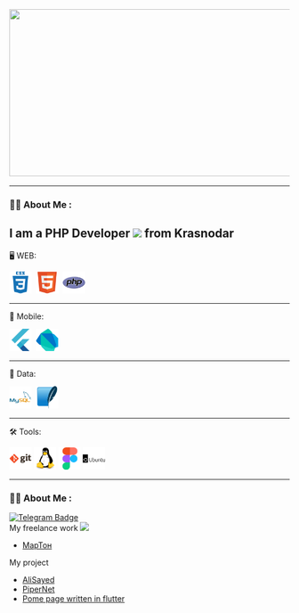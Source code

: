 
<div align="center">
  <img src="https://media.giphy.com/media/dWesBcTLavkZuG35MI/giphy.gif" width="600" height="300"/>
</div>

---

### 👨‍💻 About Me :
I am a PHP Developer <img src="https://media.giphy.com/media/WUlplcMpOCEmTGBtBW/giphy.gif" width="30"> from Krasnodar
---

🖥 WEB:
<div>
  <img src="https://github.com/devicons/devicon/blob/master/icons/css3/css3-plain-wordmark.svg"  title="CSS3" alt="CSS" width="40" height="40"/>&nbsp;
  <img src="https://github.com/devicons/devicon/blob/master/icons/html5/html5-original.svg" title="HTML5" alt="HTML" width="40" height="40"/>&nbsp;
  <img src="https://github.com/devicons/devicon/blob/master/icons/php/php-original.svg" title="Git" **alt="Git" width="40" height="40"/>
</div>

---
📱 Mobile:
<div>
  <img src="https://github.com/devicons/devicon/blob/master/icons/flutter/flutter-original.svg" title="Flutter" alt="Flutter" width="40" height="40"/>&nbsp;
  <img src="https://github.com/devicons/devicon/blob/master/icons/dart/dart-original.svg" title="Flutter" alt="Flutter" width="40" height="40"/>&nbsp;
</div>

---
💾 Data:
<div>
  <img src="https://github.com/devicons/devicon/blob/master/icons/mysql/mysql-original-wordmark.svg" title="MySQL"  alt="MySQL" width="40" height="40"/>&nbsp;
  <img src="https://github.com/devicons/devicon/blob/master/icons/sqlite/sqlite-original.svg" title="Flutter" alt="Flutter" width="40" height="40"/>&nbsp;
</div>

---
🛠 Tools:
<div>
  <img src="https://github.com/devicons/devicon/blob/master/icons/git/git-original-wordmark.svg" title="Git" **alt="Git" width="40" height="40"/>
  <img src="https://github.com/devicons/devicon/blob/master/icons/linux/linux-original.svg" title="Git" **alt="Git" width="40" height="40"/>
  <img src="https://github.com/devicons/devicon/blob/master/icons/figma/figma-original.svg" title="Git" **alt="Git" width="40" height="40"/>
  <img src="https://github.com/devicons/devicon/blob/master/icons/ubuntu/ubuntu-plain-wordmark.svg" title="Git" **alt="Git" width="40" height="40"/>
</div>

---
### 👨‍💻 About Me :
<div id="badges">
    <a href="https://t.me/rikkivesk">
      <img src="https://img.shields.io/badge/Telegram-blue?logo=telegram&logoColor=white&style=for-the-badge" alt="Telegram Badge"/>
    </a>
  </div>
<div>
  My freelance work <img src="https://media.giphy.com/media/WUlplcMpOCEmTGBtBW/giphy.gif" width="30">
  <ul>
    <li>
      <a href="https://playful-bubblegum-b5febb.netlify.app/">МарТон</a>
    </li>
  </ul>
  
</div>
<div>
  My project
<ul>
  <li><a style="display=block" href="https://quiet-longma-733094.netlify.app/">AliSayed</a></li>
  <li><a href="https://relaxed-gaufre-500c34.netlify.app/">PiperNet</a></li>
  <li><a href="https://curious-praline-4fabff.netlify.app/">Рome page written in flutter</a></li>
</ul>
</div>
